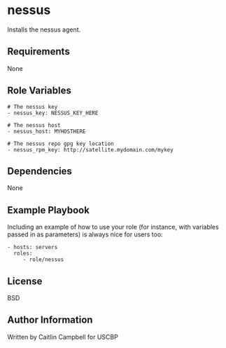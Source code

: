 nessus
=========

Installs the nessus agent.

Requirements
------------

None

Role Variables
--------------

```
# The nessus key
- nessus_key: NESSUS_KEY_HERE

# The nessus host
- nessus_host: MYHOSTHERE

# The nessus repo gpg key location
- nessus_rpm_key: http://satellite.mydomain.com/mykey

```

Dependencies
------------

None

Example Playbook
----------------

Including an example of how to use your role (for instance, with variables passed in as parameters) is always nice for users too:

    - hosts: servers
      roles:
         - role/nessus

License
-------

BSD

Author Information
------------------

Written by Caitlin Campbell for USCBP
